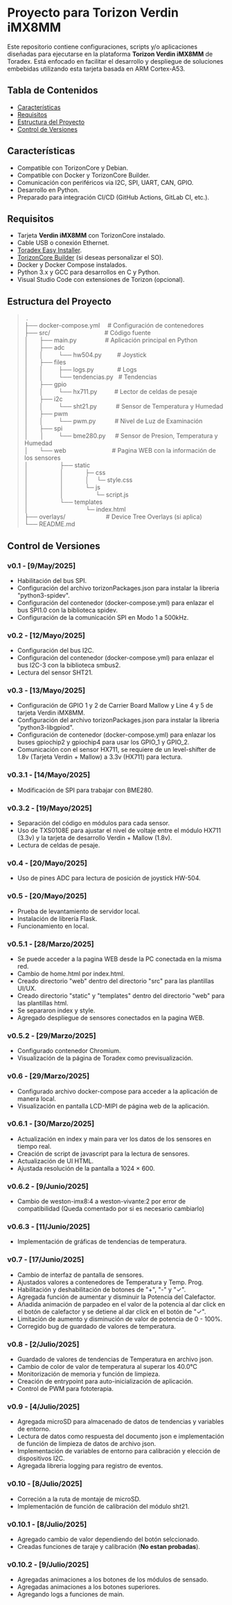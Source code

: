 # Proyecto para Torizon Verdin iMX8MM

Este repositorio contiene configuraciones, scripts y/o aplicaciones diseñadas para ejecutarse en la plataforma **Torizon Verdin iMX8MM** de Toradex. Está enfocado en facilitar el desarrollo y despliegue de soluciones embebidas utilizando esta tarjeta basada en ARM Cortex-A53.

## Tabla de Contenidos

- [Características](#características)
- [Requisitos](#requisitos)
- [Estructura del Proyecto](#estructura-del-proyecto)
- [Control de Versiones](#control-de-versiones)

## Características

- Compatible con TorizonCore y Debian.
- Compatible con Docker y TorizonCore Builder.
- Comunicación con periféricos vía I2C, SPI, UART, CAN, GPIO.
- Desarrollo en Python.
- Preparado para integración CI/CD (GitHub Actions, GitLab CI, etc.).

## Requisitos

- Tarjeta **Verdin iMX8MM** con TorizonCore instalado.
- Cable USB o conexión Ethernet.
- [Toradex Easy Installer](https://developer.toradex.com/software/toradex-easy-installer/).
- [TorizonCore Builder](https://developer.toradex.com/torizon/torizoncore-builder/) (si deseas personalizar el SO).
- Docker y Docker Compose instalados.
- Python 3.x y GCC para desarrollos en C y Python.
- Visual Studio Code con extensiones de Torizon (opcional).

## Estructura del Proyecto

>&nbsp;.\
├── docker-compose.yml &emsp;# Configuración de contenedores\
├── src/ &emsp; &emsp; &emsp; &emsp; &emsp; &emsp; &emsp;# Código fuente\
│ &nbsp; &emsp;├── main.py &emsp; &emsp; &emsp; &nbsp; # Aplicación principal en Python\
│ &nbsp; &emsp;├── adc \
│  &nbsp; &emsp;│&nbsp;&nbsp; &nbsp; &nbsp; &nbsp; └── hw504.py &emsp;&emsp;&nbsp;# Joystick \
│ &nbsp; &emsp;├── files \
│  &nbsp; &emsp;│&nbsp;&nbsp; &nbsp; &nbsp; &nbsp; ├── logs.py &emsp;&emsp;&emsp;&nbsp; # Logs \
│  &nbsp; &emsp;│&nbsp;&nbsp; &nbsp; &nbsp; &nbsp; └── tendencias.py &nbsp;&nbsp;# Tendencias \
│ &nbsp; &emsp;├── gpio \
│ &nbsp; &emsp;│&nbsp;&nbsp; &nbsp; &nbsp; &nbsp; └── hx711.py &emsp;&emsp;&nbsp; # Lector de celdas de pesaje \
│ &nbsp; &emsp;├── i2c \
│ &nbsp; &emsp;│&nbsp;&nbsp; &nbsp; &nbsp; &nbsp; └── sht21.py &emsp;&emsp;&nbsp;&nbsp; # Sensor de Temperatura y Humedad  \
│ &nbsp; &emsp;├── pwm \
│ &nbsp; &emsp;│&nbsp;&nbsp; &nbsp; &nbsp; &nbsp; └── pwm.py &emsp;&emsp;&nbsp;&nbsp; # Nivel de Luz de Examinación  \
│ &nbsp; &emsp;├── spi \
│ &nbsp; &nbsp; &nbsp; │ &emsp;&nbsp; &nbsp; └── bme280.py&emsp;&nbsp;&nbsp;# Sensor de Presion, Temperatura y Humedad&nbsp;&nbsp; &nbsp; &nbsp; &nbsp; \
│ &nbsp; &emsp;└── web &emsp;&emsp;&emsp;&emsp;&emsp;&emsp;&emsp;&nbsp;# Pagina WEB con la información de los sensores \
│ &nbsp; &nbsp; &nbsp;&emsp;&nbsp;&nbsp; &nbsp; &nbsp; &nbsp; ├── static&nbsp; \
│ &nbsp; &nbsp; &nbsp;&emsp;&nbsp;&nbsp; &nbsp; &nbsp;&nbsp;&nbsp; │ &emsp;&emsp;&emsp; ├─ css&nbsp; \
│ &nbsp; &nbsp; &nbsp;&emsp;&nbsp;&nbsp; &nbsp; &nbsp;&nbsp;&nbsp; │ &emsp;&emsp;&emsp;&nbsp;│&emsp; └─ style.css&nbsp; \
│ &nbsp; &nbsp; &nbsp;&emsp;&nbsp;&nbsp; &nbsp; &nbsp;&nbsp;&nbsp; │ &emsp;&emsp;&emsp; └─ js&nbsp; \
│ &nbsp; &nbsp; &nbsp;&emsp;&nbsp;&nbsp; &nbsp; &nbsp;&nbsp;&nbsp; │ &emsp;&emsp;&emsp;&emsp;&emsp;└─ script.js&nbsp; \
│ &nbsp; &nbsp; &nbsp;&emsp;&nbsp;&nbsp; &nbsp; &nbsp; &nbsp; └── templates&nbsp; \
│ &nbsp; &nbsp; &nbsp;&emsp;&nbsp;&nbsp; &nbsp; &nbsp;&nbsp;&nbsp; &emsp;&emsp;&emsp;&emsp; └─ index.html&nbsp; \
├── overlays/ &emsp; &emsp; &emsp; &emsp; &emsp; # Device Tree Overlays (si aplica)\
└── README.md

## Control de Versiones

### v0.1 - [9/May/2025]

- Habilitación del bus SPI.
- Configuración del archivo torizonPackages.json para instalar la libreria "python3-spidev".
- Configuración del contenedor (docker-compose.yml) para enlazar el bus SPI1.0 con la biblioteca spidev.
- Configuración de la comunicación SPI en Modo 1 a 500kHz.

### v0.2 - [12/Mayo/2025]

- Configuración del bus I2C.
- Configuración del contenedor (docker-compose.yml) para enlazar el bus I2C-3 con la biblioteca smbus2.
- Lectura del sensor SHT21.

### v0.3 - [13/Mayo/2025]

- Configuración de GPIO 1 y 2 de Carrier Board Mallow y Line 4 y 5 de tarjeta Verdin iMX8MM.
- Configuración del archivo torizonPackages.json para instalar la libreria "python3-libgpiod".
- Configuración de contenedor (docker-compose.yml) para enlazar los buses gpiochip2 y gpiochip4 para usar los GPIO_1 y GPIO_2.
- Comunicación con el sensor HX711, se requiere de un level-shifter de 1.8v (Tarjeta Verdin + Mallow) a 3.3v (HX711) para lectura.

### v0.3.1 - [14/Mayo/2025]

- Modificación de SPI para trabajar con BME280.

### v0.3.2 - [19/Mayo/2025]

- Separación del código en módulos para cada sensor.
- Uso de TXS0108E para ajustar el nivel de voltaje entre el módulo HX711 (3.3v) y la tarjeta de desarrollo Verdin + Mallow (1.8v).
- Lectura de celdas de pesaje.

### v0.4 - [20/Mayo/2025]

- Uso de pines ADC para lectura de posición de joystick HW-504.

### v0.5 - [20/Mayo/2025]

- Prueba de levantamiento de servidor local.
- Instalación de librería Flask.
- Funcionamiento en local.

### v0.5.1 - [28/Marzo/2025]

- Se puede acceder a la pagina WEB desde la PC conectada en la misma red.
- Cambio de home.html por index.html.
- Creado directorio "web" dentro del directorio "src" para las plantillas UI/UX. 
- Creado directorio "static" y "templates" dentro del directorio "web" para las plantillas html. 
- Se separaron index y style.
- Agregado despliegue de sensores conectados en la pagina WEB.

### v0.5.2 - [29/Marzo/2025]

- Configurado contenedor Chromium.
- Visualización de la página de Toradex como previsualización.

### v0.6 - [29/Marzo/2025]

- Configurado archivo docker-compose para acceder a la aplicación de manera local.
- Visualización en pantalla LCD-MIPI de página web de la aplicación.

### v0.6.1 - [30/Marzo/2025]

- Actualización en index y main para ver los datos de los sensores en tiempo real.
- Creación de script de javascript para la lectura de sensores.
- Actualización de UI HTML.
- Ajustada resolución de la pantalla a 1024 × 600.

### v0.6.2 - [9/Junio/2025]

- Cambio de weston-imx8:4 a weston-vivante:2 por error de compatibilidad (Queda comentado por si es necesario cambiarlo)

### v0.6.3 - [11/Junio/2025]

- Implementación de gráficas de tendencias de temperatura.

### v0.7 - [17/Junio/2025]

- Cambio de interfaz de pantalla de sensores.
- Ajustados valores a contenedores de Temperatura y Temp. Prog.
- Habilitación y deshabilitación de botones de "+", "-" y "✓".
- Agregada función de aumentar y disminuir la Potencia del Calefactor.
- Añadida animación de parpadeo en el valor de la potencia al dar click en el botón de calefactor y se detiene al dar click en el botón de "✓".
- Limitación de aumento y disminución de valor de potencia de 0 - 100%.
- Corregido bug de guardado de valores de temperatura.

### v0.8 - [2/Julio/2025]

- Guardado de valores de tendencias de Temperatura en archivo json.
- Cambio de color de valor de temperatura al superar los 40.0°C
- Monitorización de memoria y función de limpieza.
- Creación de entrypoint para auto-inicialización de aplicación.
- Control de PWM para fototerapia.

### v0.9 - [4/Julio/2025]

- Agregada microSD para almacenado de datos de tendencias y variables de entorno.
- Lectura de datos como respuesta del documento json e implementación de función de limpieza de datos de archivo json.
- Implementación de variables de entorno para calibración y elección de dispositivos I2C.
- Agregada libreria logging para registro de eventos.

### v0.10 - [8/Julio/2025]

- Correción a la ruta de montaje de microSD.
- Implementación de función de calibración del módulo sht21.

### v0.10.1 - [8/Julio/2025]

- Agregado cambio de valor dependiendo del botón selccionado.
- Creadas funciones de taraje y calibración (**No estan probadas**).

### v0.10.2 - [9/Julio/2025]

- Agregadas animaciones a los botones de los módulos de sensado.
- Agregadas animaciones a los botones superiores.
- Agregando logs a funciones de main.